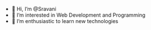 - 👋 Hi, I’m @Sravani
- 👀 I’m interested in Web Development and Programming
- 🌱 I’m enthusiastic to learn new technologies

<!---
sravani1297/sravani1297 is a ✨ special ✨ repository because its `README.md` (this file) appears on your GitHub profile.
You can click the Preview link to take a look at your changes.
--->
